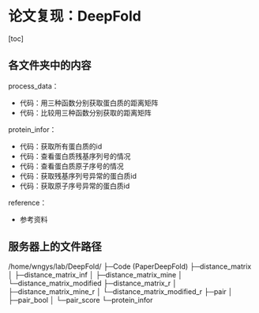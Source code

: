 # 论文复现：DeepFold



[toc]



## 各文件夹中的内容

process_data：

- 代码：用三种函数分别获取蛋白质的距离矩阵
- 代码：比较用三种函数分别获取的距离矩阵

protein_infor：

- 代码：获取所有蛋白质的id
- 代码：查看蛋白质残基序列号的情况
- 代码：查看蛋白质原子序号的情况
- 代码：获取残基序列号异常的蛋白质id
- 代码：获取原子序号异常的蛋白质id

reference：

- 参考资料



## 服务器上的文件路径

/home/wngys/lab/DeepFold/
├─Code (PaperDeepFold)
├─distance_matrix
│  ├─distance_matrix_inf
│  ├─distance_matrix_mine
│  └─distance_matrix_modified
├─distance_matrix_r
│  ├─distance_matrix_mine_r
│  └─distance_matrix_modified_r
├─pair
│  ├─pair_bool
│  └─pair_score
└─protein_infor

